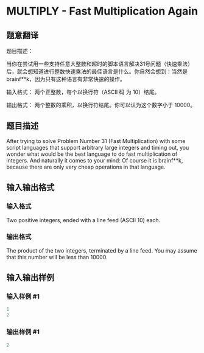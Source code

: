 # MULTIPLY - Fast Multiplication Again

## 题意翻译

题目描述：

当你在尝试用一些支持任意大整数和超时的脚本语言解决31号问题（快速乘法）后，就会想知道进行整数快速乘法的最佳语言是什么。你自然会想到：当然是 brainf**k，因为只有这种语言有非常快速的操作。

输入格式： 两个正整数，每个以换行符（ASCII 码 为 10）结尾。

输出格式： 两个整数的乘积，以换行符结尾。你可以认为这个数字小于 10000。

## 题目描述

 After trying to solve Problem Number 31 (Fast Multiplication) with some script languages that support arbitrary large integers and timing out, you wonder what would be the best language to do fast multiplication of integers. And naturally it comes to your mind: Of course it is brainf\*\*k, because there are only very cheap operations in that language.

## 输入输出格式

### 输入格式

 Two positive integers, ended with a line feed (ASCII 10) each.

### 输出格式

 The product of the two integers, terminated by a line feed. You may assume that this number will be less than 10000.

## 输入输出样例

### 输入样例 #1

```cpp
1
2
```


### 输出样例 #1

```cpp
2
```


